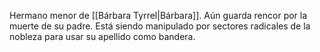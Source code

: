 Hermano menor de [[Bárbara Tyrrel|Bárbara]]. Aún guarda rencor por la muerte de su padre. Está siendo manipulado por sectores radicales de la nobleza para usar su apellido como bandera.